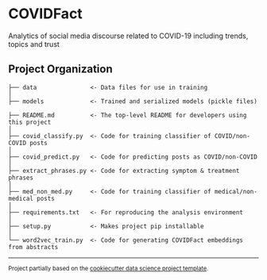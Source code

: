 # COVIDFact

Analytics of social media discourse related to COVID-19 including trends, topics and trust

Project Organization
------------

    ├── data               <- Data files for use in training
    │
    ├── models             <- Trained and serialized models (pickle files)
    
    ├── README.md          <- The top-level README for developers using this project
    │
    ├── covid_classify.py  <- Code for training classifier of COVID/non-COVID posts
    │
    ├── covid_predict.py   <- Code for predicting posts as COVID/non-COVID
    │
    ├── extract_phrases.py <- Code for extracting symptom & treatment phrases
    │
    ├── med_non_med.py     <- Code for training classifier of medical/non-medical posts
    │
    ├── requirements.txt   <- For reproducing the analysis environment
    │
    ├── setup.py           <- Makes project pip installable
    │
    └── word2vec_train.py  <- Code for generating COVIDFact embeddings from abstracts
    
--------

<p><small>Project partially based on the <a target="_blank" href="https://drivendata.github.io/cookiecutter-data-science/">cookiecutter data science project template</a>.</small></p>